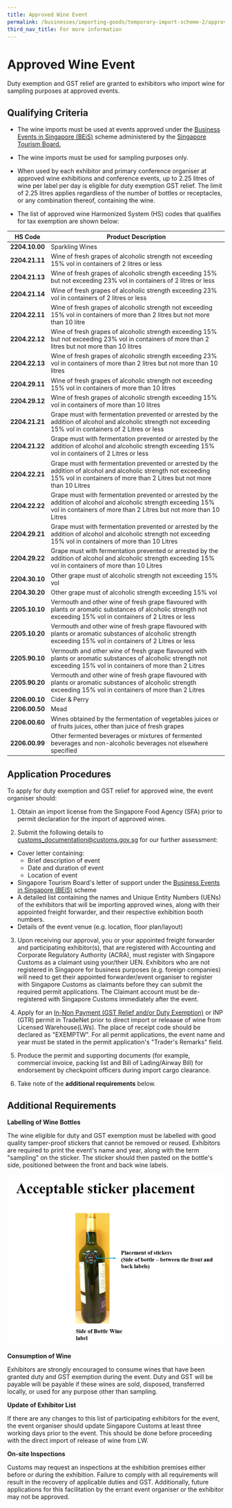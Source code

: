 ```yaml
---
title: Approved Wine Event
permalink: /businesses/importing-goods/temporary-import-scheme-2/approved-wine-event/
third_nav_title: For more information
---
```

# Approved Wine Event

Duty exemption and GST relief are granted to exhibitors who import wine for sampling purposes at approved events.

## Qualifying Criteria
    
-   The wine imports must be used at events approved under the [Business Events in Singapore (BEiS)](https://www.stb.gov.sg/content/stb/en/assistance-and-licensing/grants-overview/business-events-in-singapore-beis.html) scheme administered by the [Singapore Tourism Board.](https://www.stb.gov.sg/content/stb/en/footer/contact-us.html)

-   The wine imports must be used for sampling purposes only.

-   When used by each exhibitor and primary conference organiser at approved wine exhibitions and conference events, up to 2.25 litres of wine per label per day is eligible for duty exemption GST relief. The limit of 2.25 litres applies regardless of the number of bottles or receptacles, or any combination thereof, containing the wine.

-   The list of approved wine Harmonized System (HS) codes that qualifies for tax exemption are shown below:

| HS Code | Product Description |
|--|--|
| **2204.10.00** |Sparkling Wines |
| **2204.21.11** | Wine of fresh grapes of alcoholic strength not exceeding 15% vol in containers of 2 litres or less |
| **2204.21.13**| Wine of fresh grapes of alcoholic strength exceeding 15% but not exceeding 23% vol in containers of 2 litres or less|
|**2204.21.14** | Wine of fresh grapes of alcoholic strength exceeding 23% vol in containers of 2 litres or less|
| **2204.22.11** |  Wine of fresh grapes of alcoholic strength not exceeding 15% vol in containers of more than 2 litres but not more than 10 litre |
| **2204.22.12** | Wine of fresh grapes of alcoholic strength exceeding 15% but not exceeding 23% vol in containers of more than 2 litres but not more than 10 litres |
| **2204.22.13** | Wine of fresh grapes of alcoholic strength exceeding 23% vol in containers of more than 2 litres but not more than 10 litres |
| **2204.29.11** | Wine of fresh grapes of alcoholic strength not exceeding 15% vol in containers of more than 10 litres |
| **2204.29.12** | Wine of fresh grapes of alcoholic strength exceeding 15% vol in containers of more than 10 litres |
| **2204.21.21** | Grape must with fermentation prevented or arrested by the addition of alcohol and alcoholic strength not exceeding 15% vol in containers of 2 Litres or less |
| **2204.21.22** | Grape must with fermentation prevented or arrested by the addition of alcohol and alcoholic strength exceeding 15% vol in containers of 2 Litres or less |
| **2204.22.21** | Grape must with fermentation prevented or arrested by the addition of alcohol and alcoholic strength not exceeding 15% vol in containers of more than 2 Litres but not more than 10 Litres |
| **2204.22.22** | Grape must with fermentation prevented or arrested by the addition of alcohol and alcoholic strength exceeding 15% vol in containers of more than 2 Litres but not more than 10 Litres |
| **2204.29.21** | Grape must with fermentation prevented or arrested by the addition of alcohol and alcoholic strength not exceeding 15% vol in containers of more than 10 Litres |
| **2204.29.22** | Grape must with fermentation prevented or arrested by the addition of alcohol and alcoholic strength exceeding 15% vol in containers of more than 10 Litres |
| **2204.30.10** | Other grape must of alcoholic strength not exceeding 15% vol |
| **2204.30.20** | Other grape must of alcoholic strength exceeding 15% vol |
| **2205.10.10** | Vermouth and other wine of fresh grape flavoured with plants or aromatic substances of alcoholic strength not exceeding 15% vol in containers of 2 Litres or less |
| **2205.10.20** | Vermouth and other wine of fresh grape flavoured with plants or aromatic substances of alcoholic strength exceeding 15% vol in containers of 2 Litres or less |
| **2205.90.10** | Vermouth and other wine of fresh grape flavoured with plants or aromatic substances of alcoholic strength not exceeding 15% vol in containers of more than 2 Litres |
| **2205.90.20** | Vermouth and other wine of fresh grape flavoured with plants or aromatic substances of alcoholic strength exceeding 15% vol in containers of more than 2 Litres| 
| **2206.00.10** | Cider &amp; Perry |
| **2206.00.50** | Mead |
| **2206.00.60** | Wines obtained by the fermentation of vegetables juices or of fruits juices, other than juice of fresh grapes |
| **2206.00.99** | Other fermented beverages or mixtures of fermented beverages and non-alcoholic beverages not elsewhere specified |

## Application Procedures
To apply for duty exemption and GST relief for approved wine, the event organiser should:

1) Obtain an import license from the Singapore Food Agency (SFA) prior to permit declaration for the import of approved wines.

2) Submit the following details to [customs_documentation@customs.gov.sg](mailto:customs_documentation@customs.gov.sg) for our further assessment:

-   Cover letter containing:
    -   Brief description of event
    -   Date and duration of event
    -   Location of event
-   Singapore Tourism Board's letter of support under the [Business Events in Singapore (BEiS)](https://www.stb.gov.sg/content/stb/en/assistance-and-licensing/grants-overview/business-events-in-singapore-beis.html) scheme
-   A detailed list containing the names and Unique Entity Numbers (UENs) of the exhibitors that will be importing approved wines, along with their appointed freight forwarder, and their respective exhibition booth numbers.
-   Details of the event venue (e.g. location, floor plan/layout)

3) Upon receiving our approval, you or your appointed freight forwarder and participating exhibitor(s), that are registered with Accounting and Corporate Regulatory Authority (ACRA), must register with Singapore Customs as a claimant using your/their UEN. Exhibitors who are not registered in Singapore for business purposes (e.g. foreign companies) will need to get their appointed forwarder/event organiser to register with Singapore Customs as claimants before they can submit the required permit applications. The Claimant account must be de-registered with Singapore Customs immediately after the event. 

4) Apply for an [In-Non Payment (GST Relief and/or Duty Exemption)](/businesses/importing-goods/import-procedures/types-of-import-permits) or INP (GTR) permit in TradeNet prior to direct import or releaase of wine from Licensed Warehouse(LWs). The place of receipt code should be declared as "EXEMPTW". For all permit applications, the event name and year must be stated in the permit application's "Trader's Remarks" field.

5) Produce the permit and supporting documents (for example, commercial invoice, packing list and Bill of Lading/Airway Bill) for endorsement by checkpoint officers during import cargo clearance.

6) Take note of the **additional requirements** below.

## Additional Requirements
    
 **Labelling of Wine Bottles**

The wine eligible for duty and GST exemption must be labelled with good quality tamper-proof stickers that cannot be removed or reused. Exhibitors are required to print the event's name and year, along with the term "sampling" on the sticker. The sticker should then pasted on the bottle's side, positioned between the front and back wine labels.

![ASP.PNG](/images/ASP.PNG)

**Consumption of Wine**

Exhibitors are strongly encouraged to consume wines that have been granted duty and GST exemption during the event. Duty and GST will be payable will be payable if these wines are sold, disposed, transferred locally, or used for any purpose other than sampling. 

**Update of Exhibitor List**

If there are any changes to this list of participating exhibitors for the event, the event organiser should update Singapore Customs at least three working days prior to the event. This should be done before proceeding with the direct import of release of wine from LW.

**On-site Inspections**

Customs may request an inspections at the exhibition premises either before or during the exhibition. Failure to comply with all requirements will result in the recovery of applicable duties and GST. Additionally, future applications for this facilitation by the errant event organiser or the exhibitor may not be approved.